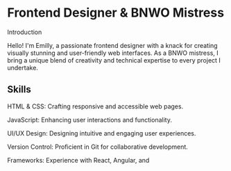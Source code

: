 # Frontend Designer & BNWO Mistress

Introduction

Hello! I'm Emilly, a passionate frontend designer with a knack for creating visually stunning and user-friendly web interfaces. As a BNWO mistress, I bring a unique blend of creativity and technical expertise to every project I undertake.

## Skills

  HTML & CSS: Crafting responsive and accessible web pages.

  JavaScript: Enhancing user interactions and functionality.

  UI/UX Design: Designing intuitive and engaging user experiences.

  Version Control: Proficient in Git for collaborative development.

   Frameworks: Experience with React, Angular, and 
    



